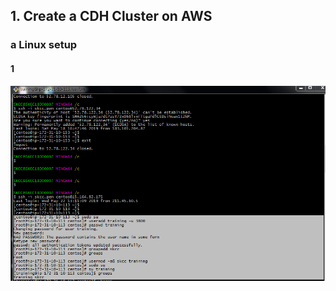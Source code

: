 ## 1. Create a CDH Cluster on AWS

### a Linux setup

#### 1 
 ![Alt text](https://github.com/Lee-Ho-Young/bigdata_0520/blob/master/contents/training계정생성.PNG)
